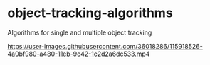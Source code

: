 # object-tracking-algorithms
Algorithms for single and multiple object tracking 



https://user-images.githubusercontent.com/36018286/115918526-4a0bf980-a480-11eb-9c42-1c2d2a6dc533.mp4






